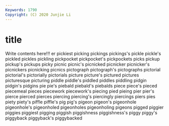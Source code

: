 ```yaml
---
Keywords: 1790
Copyright: (C) 2020 Junjie Li
---
```


# title

Write contents here!!!
er 
pickiest 
picking 
pickings 
pickings's 
pickle 
pickle's 
pickled 
pickles
pickling 
pickpocket 
pickpocket's 
pickpockets 
picks 
pickup 
pickup's 
pickups 
picky 
picnic
picnic's 
picnicked 
picnicker 
picnicker's 
picnickers 
picnicking 
picnics 
pictograph 
pictograph's 
pictographs
pictorial 
pictorial's 
pictorially 
pictorials 
picture 
picture's 
pictured 
pictures 
picturesque 
picturing
piddle 
piddle's 
piddled 
piddles 
piddling 
pidgin 
pidgin's 
pidgins 
pie 
pie's
piebald 
piebald's 
piebalds 
piece 
piece's 
pieced 
piecemeal 
pieces 
piecework 
piecework's
piecing 
pied 
pieing 
pier 
pier's 
pierce 
pierced 
pierces 
piercing 
piercing's
piercingly 
piercings 
piers 
pies 
piety 
piety's 
piffle 
piffle's 
pig 
pig's
pigeon 
pigeon's 
pigeonhole 
pigeonhole's 
pigeonholed 
pigeonholes 
pigeonholing 
pigeons 
pigged 
piggier
piggies 
piggiest 
pigging 
piggish 
piggishness 
piggishness's 
piggy 
piggy's 
piggyback 
piggyback's
piggybacked 
